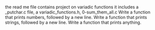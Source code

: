 the read me file contains project on variadic functions
it includes a _putchar.c file, a variadic_functions.h, 0-sum_them_all.c
Write a function that prints numbers, followed by a new line.
Write a function that prints strings, followed by a new line.
Write a function that prints anything.
